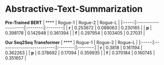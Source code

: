 # Abstractive-Text-Summarization

**Pre-Trained BERT**
| ****  | Rogue-1              | Rogue-2  | Rogue-L  |
|:-----:|:--------------------:|:--------:|:--------:|
| **r** | 0.253672             | 0.088063 | 0.230165 |
| **p** | 0.398178             | 0.142948 | 0.361394 |
| **f** | 0.297954             | 0.103405 | 0.27031  |

**Our Seq2Seq Transformer**
| ****  | Rogue-1                     | Rogue-2  | Rogue-L  |
|:-----:|:---------------------------:|:--------:|:--------:|
| **r** | 0.3818                      | 0.161194 | 0.362263 |
| **p** | 0.378692                    | 0.17094  | 0.359935 |
| **f** | 0.370184                    | 0.160745 | 0.351657 |
